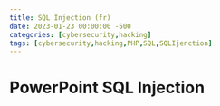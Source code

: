 ```yaml
---
title: SQL Injection (fr)
date: 2023-01-23 00:00:00 -500
categories: [cybersecurity,hacking]
tags: [cybersecurity,hacking,PHP,SQL,SQLIjenction]
---
```


# PowerPoint SQL Injection

<object data="/assets/pdf/Injection-SQL.pdf" type="application/pdf" width="100%"> 
</object>
